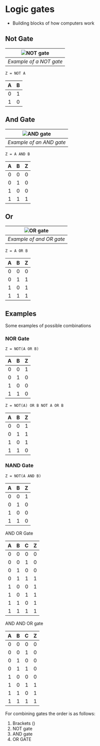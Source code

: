 # Logic gates

* Building blocks of how computers work

## Not Gate

|![NOT gate](https://www.computerscience.gcse.guru/wp-content/uploads/2016/11/NOT-1-255x127.png)|
|:-------------------------------------------------------------------------------------------:|
|                                      *Example of a NOT gate*                                |

```Z = NOT A```

|A|B|
|:-:|:-:|
|0|1|
|1|0|

## And Gate

|![AND gate](https://www.computerscience.gcse.guru/wp-content/uploads/2016/11/AND-255x127.png)|
|:-------------------------------------------------------------------------------------------:|
|                                      *Example of an AND gate*                               |

```Z = A AND B```

|A|B|Z|
|:-:|:-:|:-:|
|0|0|0|
|0|1|0|
|1|0|0|
|1|1|1|

## Or

|![OR gate](https://www.computerscience.gcse.guru/wp-content/uploads/2016/11/OR-255x127.png)|
|:-----------------------------------------------------------------------------------------:|
|                                      *Example of and OR gate*                             |

```Z = A OR B```

|A|B|Z|
|:-:|:-:|:-:|
|0|0|0|
|0|1|1|
|1|0|1|
|1|1|1|
## Examples

Some examples of possible combinations


### NOR Gate

```Z = NOT(A OR B)```

|A|B|Z|
|:-:|:-:|:-:|
|0|0|1|
|0|1|0|
|1|0|0|
|1|1|0|

```Z = NOT(A) OR B NOT A OR B```

|A|B|Z|
|:-:|:-:|:-:|
|0|0|1|
|0|1|1|
|1|0|1|
|1|1|0|

### NAND Gate

```Z = NOT(A AND B)```

|A|B|Z|
|:-:|:-:|:-:|
|0|0|1|
|0|1|0|
|1|0|0|
|1|1|0|

AND OR Gate

|A|B|C|Z|
|:-:|:-:|:-:|:--:|
|0|0|0|0|
|0|0|1|0|
|0|1|0|0|
|0|1|1|1|
|1|0|0|1|
|1|0|1|1|
|1|1|0|1|
|1|1|1|1|

AND AND OR gate

|A|B|C|Z|
|:-:|:-:|:-:|:--:|
|0|0|0|0|
|0|0|1|0|
|0|1|0|0|
|0|1|1|0|
|1|0|0|0|
|1|0|1|1|
|1|1|0|1|
|1|1|1|1|

For combining gates the order is as follows: 

1.  Brackets ()
2. NOT gate
3. AND gate
4. OR GATE
